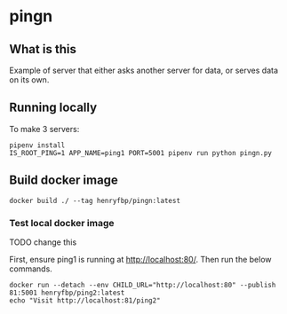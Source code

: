 # pingn

## What is this

Example of server that either asks another server for data, or serves data on its own.

## Running locally

To make 3 servers:

    pipenv install
    IS_ROOT_PING=1 APP_NAME=ping1 PORT=5001 pipenv run python pingn.py

## Build docker image

    docker build ./ --tag henryfbp/pingn:latest


### Test local docker image

TODO change this

First, ensure ping1 is running at <http://localhost:80/>. Then run the below commands.

    docker run --detach --env CHILD_URL="http://localhost:80" --publish 81:5001 henryfbp/ping2:latest
    echo "Visit http://localhost:81/ping2"

